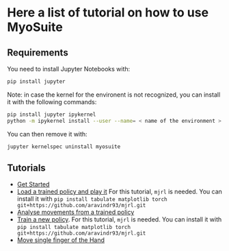 # Here a list of tutorial on how to use MyoSuite

## Requirements
You need to install Jupyter Notebooks with:
``` bash
pip install jupyter
```

Note: in case the kernel for the environent is not recognized, you can install it with the following commands:

``` bash
pip install jupyter ipykernel
python -m ipykernel install --user --name= < name of the environment >
```
You can then remove it with:
``` bash
jupyter kernelspec uninstall myosuite
```

## Tutorials

- [Get Started](./1_Get_Started.ipynb)
- [Load a trained policy and play it](./2_Load_policy.ipynb) For this tutorial, `mjrl` is needed. You can install it with `pip install tabulate matplotlib torch git+https://github.com/aravindr93/mjrl.git`
- [Analyse movements from a trained policy](./3_Analyse_movements.ipynb)
- [Train a new policy](./4_Train_policy.ipynb). For this tutorial, `mjrl` is needed. You can install it with `pip install tabulate matplotlib torch git+https://github.com/aravindr93/mjrl.git`
- [Move single finger of the Hand](./5_Move_Hand_Fingers.ipynb)
